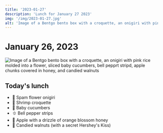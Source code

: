```yaml
---
title: '2023-01-27'
description: 'Lunch for January 27 2023'
img: '/img/2023-01-27.jpg'
alt: 'Image of a Bentgo bento box with a croquette, an onigiri with pink rice molded into a flower, sliced baby cucumbers, bell pepprt stripd, apple chunks covered in honey, and candied walnuts'
---
```

# January 26, 2023

![Image of a Bentgo bento box with a croquette, an onigiri with pink rice molded into a flower, sliced baby cucumbers, bell pepprt stripd, apple chunks covered in honey, and candied walnuts](/img/2023-01-27.jpg)

## Today's lunch
* 🌸 Spam flower onigiri
* 🍤 Shrimp croquette
* 🥒 Baby cucumbers
* 🫑 Bell pepper strips
* 🍯 Apple with a drizzle of orange blossom honey
* 🍫 Candied walnuts (with a secret Hershey's Kiss)
